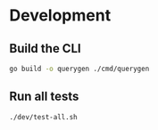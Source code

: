 # Development

## Build the CLI

```bash
go build -o querygen ./cmd/querygen
```

## Run all tests

```bash
./dev/test-all.sh
```
